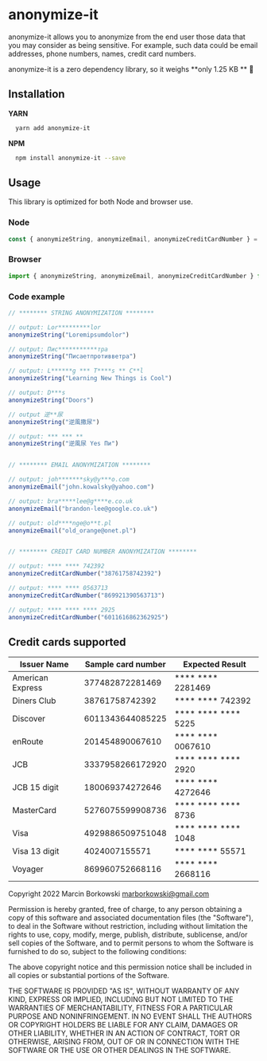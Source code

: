 
# anonymize-it

anonymize-it allows you to anonymize from the end user those data that you may consider as being sensitive. For example, such data could be email addresses, phone numbers, names, credit card numbers. 

anonymize-it is a zero dependency library, so it weighs **only 1.25 KB ** 💪


## Installation

**YARN**
```bash
  yarn add anonymize-it
```
    
**NPM**
```bash
  npm install anonymize-it --save
```
    
## Usage

This library is optimized for both Node and browser use.

### Node 
```js
const { anonymizeString, anonymizeEmail, anonymizeCreditCardNumber } = require("anonymize-it");
```

### Browser 
```js
import { anonymizeString, anonymizeEmail, anonymizeCreditCardNumber } from "anonymize-it";
```

### Code example 
```js
// ******** STRING ANONYMIZATION ********

// output: Lor*********lor
anonymizeString("Loremipsumdolor")

// output: Пис***********тра
anonymizeString("Писаетпротивветра")

// output: L******g *** T****s ** C**l
anonymizeString("Learning New Things is Cool")

// output: D***s
anonymizeString("Doors")

// output 逆**尿
anonymizeString("逆風撒尿")

// output: *** *** **
anonymizeString("逆風尿 Yes Пи")


// ******** EMAIL ANONYMIZATION ********

// output: joh*******sky@y***o.com
anonymizeEmail("john.kowalsky@yahoo.com")

// output: bra*****lee@g****e.co.uk
anonymizeEmail("brandon-lee@google.co.uk")

// output: old****nge@o**t.pl
anonymizeEmail("old_orange@onet.pl")


// ******** CREDIT CARD NUMBER ANONYMIZATION ********

// output: **** **** 742392
anonymizeCreditCardNumber("38761758742392")

// output: **** **** 0563713
anonymizeCreditCardNumber("869921390563713")

// output: **** **** **** 2925
anonymizeCreditCardNumber("6011616862362925")
```

## Credit cards supported

| Issuer Name          | Sample card number | Expected Result       |
| -------------------- | ------------------ |-----------------------|
| American Express     | 377482872281469    | **** **** 2281469     |
| Diners Club          | 38761758742392     | **** **** 742392      |
| Discover             | 6011343644085225   | **** **** **** 5225   |
| enRoute              | 201454890067610    | **** **** 0067610     |
| JCB                  | 3337958266172920   | **** **** **** 2920   |
| JCB 15 digit         | 180069374272646    | **** **** 4272646     |
| MasterCard           | 5276075599908736   | **** **** **** 8736   |
| Visa                 | 4929886509751048   | **** **** **** 1048   |
| Visa 13 digit        | 4024007155571      | **** **** 55571       |
| Voyager              | 869960752668116    | **** **** 2668116     |


Copyright 2022 Marcin Borkowski <marborkowski@gmail.com>

Permission is hereby granted, free of charge, to any person obtaining a copy of this software and associated documentation files (the "Software"), to deal in the Software without restriction, including without limitation the rights to use, copy, modify, merge, publish, distribute, sublicense, and/or sell copies of the Software, and to permit persons to whom the Software is furnished to do so, subject to the following conditions:

The above copyright notice and this permission notice shall be included in all copies or substantial portions of the Software.

THE SOFTWARE IS PROVIDED "AS IS", WITHOUT WARRANTY OF ANY KIND, EXPRESS OR IMPLIED, INCLUDING BUT NOT LIMITED TO THE WARRANTIES OF MERCHANTABILITY, FITNESS FOR A PARTICULAR PURPOSE AND NONINFRINGEMENT. IN NO EVENT SHALL THE AUTHORS OR COPYRIGHT HOLDERS BE LIABLE FOR ANY CLAIM, DAMAGES OR OTHER LIABILITY, WHETHER IN AN ACTION OF CONTRACT, TORT OR OTHERWISE, ARISING FROM, OUT OF OR IN CONNECTION WITH THE SOFTWARE OR THE USE OR OTHER DEALINGS IN THE SOFTWARE.